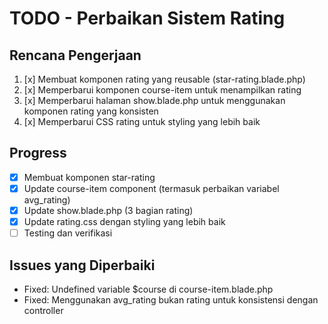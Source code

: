 # TODO - Perbaikan Sistem Rating

## Rencana Pengerjaan

1. [x] Membuat komponen rating yang reusable (star-rating.blade.php)
2. [x] Memperbarui komponen course-item untuk menampilkan rating
3. [x] Memperbarui halaman show.blade.php untuk menggunakan komponen rating yang konsisten
4. [x] Memperbarui CSS rating untuk styling yang lebih baik

## Progress

- [x] Membuat komponen star-rating
- [x] Update course-item component (termasuk perbaikan variabel avg_rating)
- [x] Update show.blade.php (3 bagian rating)
- [x] Update rating.css dengan styling yang lebih baik
- [ ] Testing dan verifikasi

## Issues yang Diperbaiki
- Fixed: Undefined variable $course di course-item.blade.php
- Fixed: Menggunakan avg_rating bukan rating untuk konsistensi dengan controller
